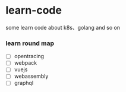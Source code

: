 # learn-code

some learn code about k8s、golang and so on


### learn round map

- [ ] opentracing
- [ ] webpack
- [ ] vuejs
- [ ] webassembly
- [ ] graphql